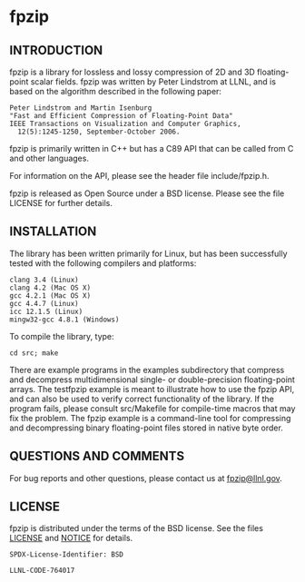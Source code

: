 fpzip
=====

## INTRODUCTION

fpzip is a library for lossless and lossy compression of 2D and 3D
floating-point scalar fields.  fpzip was written by Peter Lindstrom at
LLNL, and is based on the algorithm described in the following paper:

    Peter Lindstrom and Martin Isenburg
    "Fast and Efficient Compression of Floating-Point Data"
    IEEE Transactions on Visualization and Computer Graphics,
      12(5):1245-1250, September-October 2006.

fpzip is primarily written in C++ but has a C89 API that can be called from
C and other languages.

For information on the API, please see the header file include/fpzip.h.

fpzip is released as Open Source under a BSD license.  Please see the file
LICENSE for further details.


## INSTALLATION

The library has been written primarily for Linux, but has been successfully
tested with the following compilers and platforms:

    clang 3.4 (Linux)
    clang 4.2 (Mac OS X)
    gcc 4.2.1 (Mac OS X)
    gcc 4.4.7 (Linux)
    icc 12.1.5 (Linux)
    mingw32-gcc 4.8.1 (Windows)

To compile the library, type:

    cd src; make

There are example programs in the examples subdirectory that compress and
decompress multidimensional single- or double-precision floating-point
arrays.  The testfpzip example is meant to illustrate how to use the fpzip
API, and can also be used to verify correct functionality of the library.
If the program fails, please consult src/Makefile for compile-time macros
that may fix the problem.  The fpzip example is a command-line tool for
compressing and decompressing binary floating-point files stored in native
byte order.


## QUESTIONS AND COMMENTS

For bug reports and other questions, please contact us at fpzip@llnl.gov.


## LICENSE

fpzip is distributed under the terms of the BSD license.  See the files
[LICENSE](https://github.com/llnl/fpzip/blob/master/LICENSE) and
[NOTICE](https://github.com/llnl/fpzip/blob/master/NOTICE) for details.

`SPDX-License-Identifier: BSD`

``LLNL-CODE-764017``
